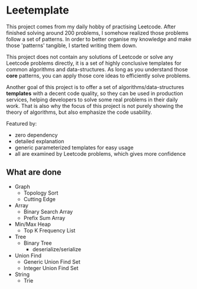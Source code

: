 # Leetemplate
This project comes from my daily hobby of practising Leetcode. After finished solving around 200 problems, I somehow realized those problems follow a set of patterns. 
In order to better organise my knowledge and make those 'patterns' tangible, I started writing them down.

This project does not contain any solutions of Leetcode or solve any Leetcode problems directly,  it is a set of highly conclusive templates for common algorithms and data-structures. As long as
you understand those **core** patterns, you can apply those core ideas to efficiently solve problems.

Another goal of this project is to offer a set of algorithms/data-structures **templates** with a decent code quality, so they can be used in production services, helping 
developers to solve some real problems in their daily work. That is also why the focus of this project is not purely showing the theory of algorithms, but also
emphasize the code usability.


Featured by:
- zero dependency 
- detailed explanation
- generic parameterized templates for easy usage
- all are examined by Leetcode problems, which gives more confidence

## What are done
- Graph
  - Topology Sort
  - Cutting Edge
- Array
  - Binary Search Array
  - Prefix Sum Array
- Min/Max Heap
  - Top K Frequency List
- Tree
  - Binary Tree
    - deserialize/serialize 
- Union Find
  - Generic Union Find Set
  - Integer Union Find Set
- String
  - Trie